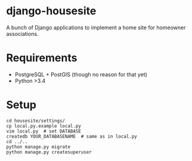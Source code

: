 # django-housesite

A bunch of Django applications to implement a home site for 
homeowner associations.

Requirements
============

* PostgreSQL + PostGIS (though no reason for that yet)
* Python >3.4

Setup
=====

```
cd housesite/settings/
cp local.py.example local.py
vim local.py  # set DATABASE
createdb YOUR_DATABASENAME  # same as in local.py
cd ../..
python manage.py migrate
python manage.py createsuperuser
```
